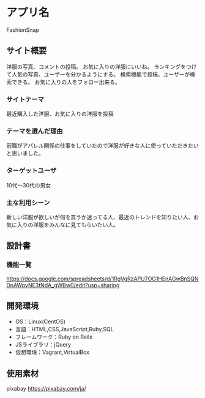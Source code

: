 # アプリ名
FashionSnap

## サイト概要
洋服の写真、コメントの投稿。
お気に入りの洋服にいいね。
ランキングをつけて人気の写真、ユーザーを分かるようにする。
検索機能で投稿、ユーザーが検索できる。
お気に入りの人をフォロー出来る。

### サイトテーマ
最近購入した洋服、お気に入りの洋服を投稿

### テーマを選んだ理由
前職がアパレル関係の仕事をしていたので洋服が好きな人に使っていただきたいと思いました。

### ターゲットユーザ
10代〜30代の男女

### 主な利用シーン
新しい洋服が欲しいが何を買うか迷ってる人、最近のトレンドを知りたい人、お気に入りの洋服をみんなに見てもらいたい人。

## 設計書

### 機能一覧
https://docs.google.com/spreadsheets/d/1RgVgRzAPU7OG1HEnAGwBnSQNDnAWpyNE3tNdA_gWBw0/edit?usp=sharing

## 開発環境
- OS：Linux(CentOS)
- 言語：HTML,CSS,JavaScript,Ruby,SQL
- フレームワーク：Ruby on Rails
- JSライブラリ：jQuery
- 仮想環境：Vagrant,VirtualBox

## 使用素材
pixabay https://pixabay.com/ja/
